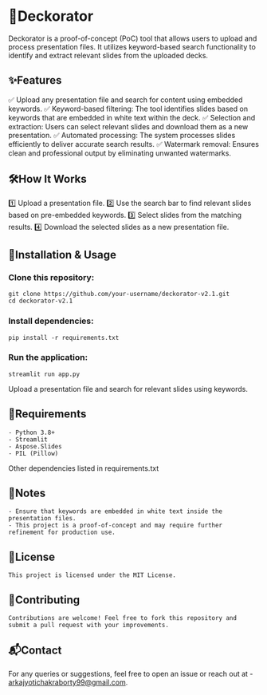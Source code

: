 # 🎨Deckorator
  Deckorator is a proof-of-concept (PoC) tool that allows users to upload and process presentation files. It utilizes keyword-based search functionality to identify and extract relevant slides from the uploaded decks.
  ## ✨Features

  ✅ Upload any presentation file and search for content using embedded keywords.
  ✅ Keyword-based filtering: The tool identifies slides based on keywords that are embedded in white text within the deck.
  ✅ Selection and extraction: Users can select relevant slides and download them as a new presentation.
  ✅ Automated processing: The system processes slides efficiently to deliver accurate search results.
  ✅ Watermark removal: Ensures clean and professional output by eliminating unwanted watermarks.

  ## 🛠️How It Works
  1️⃣ Upload a presentation file.
  2️⃣ Use the search bar to find relevant slides based on pre-embedded keywords.
  3️⃣ Select slides from the matching results.
  4️⃣ Download the selected slides as a new presentation file.

  ## 🚀Installation & Usage

  ### Clone this repository:

    git clone https://github.com/your-username/deckorator-v2.1.git
    cd deckorator-v2.1

  ### Install dependencies:

    pip install -r requirements.txt

  ###  Run the application:

    streamlit run app.py
  Upload a presentation file and search for relevant slides using keywords.

  ## 📌Requirements

    - Python 3.8+
    - Streamlit
    - Aspose.Slides
    - PIL (Pillow)
  Other dependencies listed in requirements.txt

  ## 🔖Notes

    - Ensure that keywords are embedded in white text inside the presentation files.
    - This project is a proof-of-concept and may require further refinement for production use.

  ## 📜License

    This project is licensed under the MIT License.

  ## 🤝Contributing
    Contributions are welcome! Feel free to fork this repository and submit a pull request with your improvements.

  ## 📬Contact

  For any queries or suggestions, feel free to open an issue or reach out at - arkajyotichakraborty99@gmail.com.
